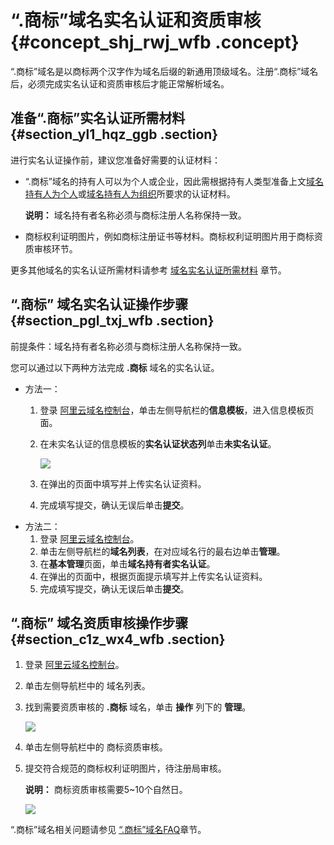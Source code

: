 # “.商标”域名实名认证和资质审核 {#concept_shj_rwj_wfb .concept}

“.商标”域名是以商标两个汉字作为域名后缀的新通用顶级域名。注册“.商标”域名后，必须完成实名认证和资质审核后才能正常解析域名。

## 准备“.商标”实名认证所需材料 {#section_yl1_hqz_ggb .section}

进行实名认证操作前，建议您准备好需要的认证材料：

-   “.商标”域名的持有人可以为个人或企业，因此需根据持有人类型准备上文[域名持有人为个人](#d7e22)或[域名持有人为组织](#d7e76)所要求的认证材料。

    **说明：** 域名持有者名称必须与商标注册人名称保持一致。

-   商标权利证明图片，例如商标注册证书等材料。商标权利证明图片用于商标资质审核环节。

更多其他域名的实名认证所需材料请参考 [域名实名认证所需材料](cn.zh-CN/域名实名认证/域名实名认证所需资料.md#) 章节。

## “.商标” 域名实名认证操作步骤 {#section_pgl_txj_wfb .section}

前提条件：域名持有者名称必须与商标注册人名称保持一致。

您可以通过以下两种方法完成 **.商标** 域名的实名认证。

-   方法一：
    1.  登录 [阿里云域名控制台](https://netcn.console.aliyun.com/core/domain/list)，单击左侧导航栏的**信息模板**，进入信息模板页面。
    2.  在未实名认证的信息模板的**实名认证状态列**单击**未实名认证**。

        ![](http://static-aliyun-doc.oss-cn-hangzhou.aliyuncs.com/assets/img/83826/154822688035559_zh-CN.png)

    3.  在弹出的页面中填写并上传实名认证资料。
    4.  完成填写提交，确认无误后单击**提交**。
-   方法二：
    1.  登录 [阿里云域名控制台](https://netcn.console.aliyun.com/core/domain/list)。
    2.  单击左侧导航栏的**域名列表**，在对应域名行的最右边单击**管理**。
    3.  在**基本管理**页面，单击**域名持有者实名认证**。
    4.  在弹出的页面中，根据页面提示填写并上传实名认证资料。
    5.  完成填写提交，确认无误后单击**提交**。

## “.商标” 域名资质审核操作步骤 {#section_c1z_wx4_wfb .section}

1.  登录 [阿里云域名控制台](https://dc.console.aliyun.com/next/index?spm=5176.100251.aliyun_sidebar.aliyun_sidebar_domain.33b44f15Xc05Lj#/domain/list/all-domain)。
2.  单击左侧导航栏中的 域名列表。
3.  找到需要资质审核的 **.商标** 域名，单击 **操作** 列下的 **管理**。

    ![](http://static-aliyun-doc.oss-cn-hangzhou.aliyuncs.com/assets/img/64742/154822688032715_zh-CN.png)

4.  单击左侧导航栏中的 商标资质审核。
5.  提交符合规范的商标权利证明图片，待注册局审核。

    **说明：** 商标资质审核需要5~10个自然日。

    ![](http://static-aliyun-doc.oss-cn-hangzhou.aliyuncs.com/assets/img/64742/154822688032925_zh-CN.png)


“.商标”域名相关问题请参见 [“.商标”域名FAQ](../../../../../cn.zh-CN/常见问题/概念类问题/“.商标”域名FAQ.md#)章节。

